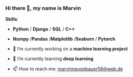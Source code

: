 ### Hi there 👋, my name is Marvin


**Skills**:
- **Python** / **Django** / **SQL** / **C++**
- **Numpy** /**Pandas** /**Matplotlib** /**Seaborn** / **Pytorch**

- 🔭 I’m currently working on a **machine learning project** 
- 🌱 I’m currently learning **deep learning** 
- 📫 How to reach me: marvinneugebauer58@web.de 

